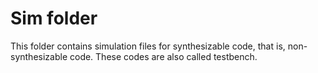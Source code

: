 # Sim folder
This folder contains simulation files for synthesizable code, that is, non-synthesizable code. These codes are also called testbench.
